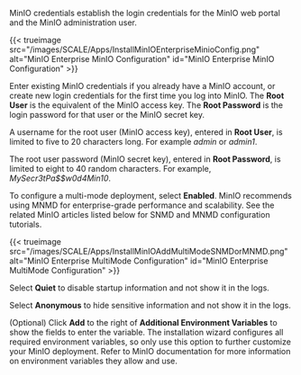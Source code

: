 &NewLine;

MinIO credentials establish the login credentials for the MinIO web portal and the MinIO administration user.

{{< trueimage src="/images/SCALE/Apps/InstallMinIOEnterpriseMinioConfig.png" alt="MinIO Enterprise MinIO Configuration" id="MinIO Enterprise MinIO Configuration" >}}

Enter existing MinIO credentials if you already have a MinIO account, or create new login credentials for the first time you log into MinIO.
The **Root User** is the equivalent of the MinIO access key. The **Root Password** is the login password for that user or the MinIO secret key.

A username for the root user (MinIO access key), entered in **Root User**, is limited to five to 20 characters long. For example *admin* or *admin1*.

The root user password (MinIO secret key), entered in **Root Password**, is limited to eight to 40 random characters. For example, *MySecr3tPa$$w0d4Min10*.

To configure a multi-mode deployment, select **Enabled**.
MinIO recommends using MNMD for enterprise-grade performance and scalability. See the related MinIO articles listed below for SNMD and MNMD configuration tutorials.

{{< trueimage src="/images/SCALE/Apps/InstallMinIOAddMultiModeSNMDorMNMD.png" alt="MinIO Enterprise MultiMode Configuration" id="MinIO Enterprise MultiMode Configuration" >}}

Select **Quiet** to disable startup information and not show it in the logs.

Select **Anonymous** to hide sensitive information and not show it in the logs.

(Optional) Click **Add** to the right of **Additional Environment Variables** to show the fields to enter the variable.
The installation wizard configures all required environment variables, so only use this option to further customize your MinIO deployment.
Refer to MinIO documentation for more information on environment variables they allow and use.
